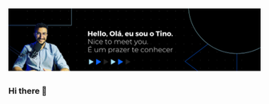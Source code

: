 # [![Tino Github header](https://raw.githubusercontent.com/MiltonJacomini/MiltonJacomini/main/imagens/banner.png)](https://tino.dev.br)

### Hi there 👋

<!--
**Miltonjacomini/MiltonJacomini** is a ✨ _special_ ✨ repository because its `README.md` (this file) appears on your GitHub profile.

Here are some ideas to get you started:

- 🔭 I’m currently working on ...
- 🌱 I’m currently learning ...
- 👯 I’m looking to collaborate on ...
- 🤔 I’m looking for help with ...
- 💬 Ask me about ...
- 📫 How to reach me: ...
- 😄 Pronouns: ...
- ⚡ Fun fact: ...
-->
